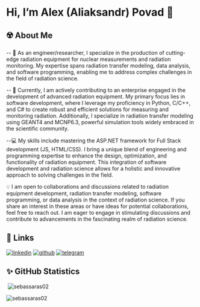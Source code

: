 # Hi, I’m Alex (Aliaksandr) Povad 👋

## ☢️ About Me
-- 💼 As an engineer/researcher, I specialize in the production of cutting-edge radiation equipment for nuclear measurements and radiation monitoring. My expertise spans radiation transfer modeling, data analysis, and software programming, enabling me to address complex challenges in the field of radiation science.

-- 🔬 Currently, I am actively contributing to an enterprise engaged in the development of advanced radiation equipment. My primary focus lies in software development, where I leverage my proficiency in Python, C/C++, and C# to create robust and efficient solutions for measuring and monitoring radiation. Additionally, I specialize in radiation transfer modeling using GEANT4 and MCNP6.3, powerful simulation tools widely embraced in the scientific community.

--💻 My skills include mastering the ASP.NET framework for Full Stack development (JS, HTML/CSS). I bring a unique blend of engineering and programming expertise to enhance the design, optimization, and functionality of radiation equipment. This integration of software development and radiation science allows for a holistic and innovative approach to solving challenges in the field.

💡 I am open to collaborations and discussions related to radiation equipment development, radiation transfer modeling, software programming, or data analysis in the context of radiation science. If you share an interest in these areas or have ideas for potential collaborations, feel free to reach out. I am eager to engage in stimulating discussions and contribute to advancements in the fascinating realm of radiation science.

## 🔗 Links
[![linkedin](https://img.shields.io/badge/linkedin-0A66C2?style=for-the-badge&logo=linkedin&logoColor=white)](https://www.linkedin.com/in/alex-povod-6154341a7)
[![github](https://img.shields.io/badge/GitHub-100000?style=for-the-badge&logo=github&logoColor=white)](https://github.com/ialexpovod)
[![telegram]( 	https://img.shields.io/badge/Telegram-2CA5E0?style=for-the-badge&logo=telegram&logoColor=white)](https://t.me/ialexpovod)

## ✨ GitHub Statistics
<p>&nbsp;<img align="center" src="https://github-readme-stats.vercel.app/api?username=ialexpovod&show_icons=true&locale=en" alt="sebassaras02" /></p>
<p><img align="left" src="https://github-readme-stats.vercel.app/api/top-langs?username=ialexpovod&show_icons=true&locale=en&layout=compact" alt="sebassaras02" /></p>

<!---
ialexpovod/ialexpovod is a ✨ special ✨ repository because its `README.md` (this file) appears on your GitHub profile.
You can click the Preview link to take a look at your changes.
--->
